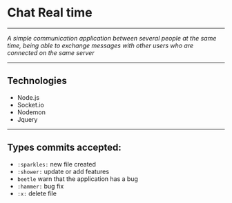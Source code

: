 # Chat Real time
---
*A simple communication application between several people at the same time, being able to exchange messages with other users who are connected on the same server*

---
## Technologies

* Node.js
* Socket.io
* Nodemon
* Jquery

---

## Types commits accepted:

* `:sparkles:` new file created
* `:shower:` update or add features
* `beetle` warn that the application has a bug
* `:hammer:` bug fix
* `:x:` delete file

